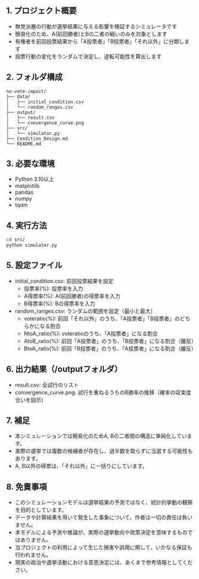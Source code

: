 ## 1. プロジェクト概要
- 無党派層の行動が選挙結果に与える影響を検証するシミュレータです
- 簡易化のため、A(前回勝者)とBの二者の戦いのみを対象とします
- 有権者を前回投票結果から「A投票者」「B投票者」「それ以外」に分類します
- 投票行動の変化をランダムで決定し、逆転可能性を算出します

## 2. フォルダ構成
```
no-vote-impact/
├── data/
│   ├── initial_condition.csv
│   └── random_ranges.csv
├── output/
│   ├── result.csv
│   └── convergence_curve.png
├── src/
│   └── simulator.py
├── Condition_Design.md
└── README.md
```

## 3. 必要な環境
- Python 3.10以上
- matplotlib
- pandas
- numpy
- tqdm

## 4. 実行方法
```bash
cd src/
python simulator.py
```

## 5. 設定ファイル
- initial_condition.csv: 前回投票結果を設定
  - 投票率(%): 投票率を入力
  - A得票率(%): A(前回勝者)の得票率を入力
  - B得票率(%): Bの得票率を入力
- random_ranges.csv: ランダムの範囲を設定（最小と最大）
  - voteratio(%): 前回「それ以外」のうち、「A投票者」「B投票者」のどちらかになる割合
  - NtoA_ratio(%): voteratioのうち、「A投票者」になる割合
  - AtoB_ratio(%): 前回「A投票者」のうち、「B投票者」になる割合（離反）
  - BtoA_ratio(%): 前回「B投票者」のうち、「A投票者」になる割合（離反）
  
## 6. 出力結果（/outputフォルダ）
- result.csv: 全試行のリスト
- convergence_curve.png: 試行を重ねるうちのB勝率の推移（確率の収束度合いを図示）

## 7. 補足
- 本シミュレーションでは簡易化のためA, Bの二者間の構造に単純化しています。
- 実際の選挙では複数の候補者が存在し、過半数を取らずに当選する可能性もあります。
- A, B以外の得票は、「それ以外」に一括りにしています。

## 8. 免責事項
- このシミュレーションモデルは選挙結果の予測ではなく、統計的挙動の観察を目的としています。
- データや計算結果を用いて発生した事象について、作者は一切の責任は負いません。
- 本モデルによる予測や推論が、実際の選挙動向や政策決定を意味するものではありません。
- 当プロジェクトの利用によって生じた損害や誤用に関して、いかなる保証も行われません。
- 現実の政治や選挙活動における意思決定には、あくまで参考情報としてください。